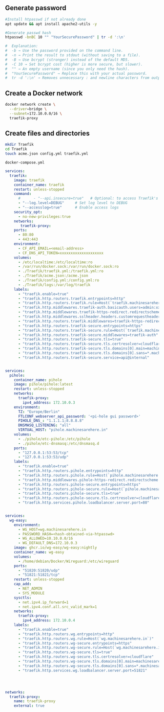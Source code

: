 ## Generate password

```bash
#Install htpasswd if not already done
apt update && apt install apache2-utils -y

#Generate passwd hash
htpasswd -bnBC 10 "" "YourSecurePassword" | tr -d ':\n'

#  Explanation:
#  -b → Use the password provided on the command line.
#  -n → Print the result to stdout (without saving to a file).
#  -B → Use bcrypt (stronger) instead of the default MD5.
#  -C 10 → Set bcrypt cost (higher is more secure, but slower).
#  "" → An empty username (since you only need the hash).
#  "YourSecurePassword" → Replace this with your actual password.
#  tr -d ':\n' → Removes unnecessary : and newline characters from output.
```

## Create a Docker network

``` bash
docker network create \
  --driver=bridge \
  --subnet=172.10.0.0/16 \
  traefik-proxy
```

## Create files and directories

``` bash
mkdir Traefik
cd Traefik
touch acme.json config.yml traefik.yml


```

```docker-compose.yml```

``` yaml
services:
  traefik:
    image: traefik
    container_name: traefik
    restart: unless-stopped
    command:
      #      - "--api.insecure=true"   # Optional: to access Traefik's dashboard
      - "--log.level=DEBUG"     # Set log level to DEBUG
      - "--accesslog=true"      # Enable access logs
    security_opt:
      - no-new-privileges:true
    networks:
       traefik-proxy:
    ports:
      - 80:80
      - 443:443
    environment:
      - CF_API_EMAIL=<email-address>
      - CF_DNS_API_TOKEN=xxxxxxxxxxxxxxxxxxxx
    volumes:
      - /etc/localtime:/etc/localtime:ro
      - /var/run/docker.sock:/var/run/docker.sock:ro
      - ./Traefik/traefik.yml:/traefik.yml:ro
      - ./Traefik/acme.json:/acme.json
      - ./Traefik/config.yml:/config.yml:ro
      - ./Traefik/logs:/var/log/traefik
    labels:
      - "traefik.enable=true"
      - "traefik.http.routers.traefik.entrypoints=http"
      - "traefik.http.routers.traefik.rule=Host(`traefik.machinesarehere.in`)"
      - "traefik.http.middlewares.traefik-auth.basicauth.users=admin:xxxxxxxxxxxxxxxxxxxxxxxxxx"
      - "traefik.http.middlewares.traefik-https-redirect.redirectscheme.scheme=https"
      - "traefik.http.middlewares.sslheader.headers.customrequestheaders.X-Forwarded-Proto=https"
      - "traefik.http.routers.traefik.middlewares=traefik-https-redirect"
      - "traefik.http.routers.traefik-secure.entrypoints=https"
      - "traefik.http.routers.traefik-secure.rule=Host(`traefik.machinesarehere.in`)"
      - "traefik.http.routers.traefik-secure.middlewares=traefik-auth"
      - "traefik.http.routers.traefik-secure.tls=true"
      - "traefik.http.routers.traefik-secure.tls.certresolver=cloudflare"
      - "traefik.http.routers.traefik-secure.tls.domains[0].main=machinesarehere.in"
      - "traefik.http.routers.traefik-secure.tls.domains[0].sans=*.machinesarehere.in"
      - "traefik.http.routers.traefik-secure.service=api@internal"


services:
  pihole:
    container_name: pihole
    image: pihole/pihole:latest
    restart: unless-stopped
    networks:
      traefik-proxy:
        ipv4_address: 172.10.0.3
    environment:
      TZ: "Europe/Berlin"
      FTLCONF_webserver_api_password: '<pi-hole gui password>'
      PIHOLE_DNS_: "1.1.1.1;8.8.8.8"
      DNSMASQ_LISTENING: "all"
      VIRTUAL_HOST: "pihole.machinesarehere.in"
    volumes:
      - ./pihole/etc-pihole:/etc/pihole
      - ./pihole/etc-dnsmasq:/etc/dnsmasq.d
    ports:
      - "127.0.0.1:53:53/tcp"
      - "127.0.0.1:53:53/udp"    
    labels:
      - "traefik.enable=true"
      - "traefik.http.routers.pihole.entrypoints=http"
      - "traefik.http.routers.pihole.rule=Host(`pihole.machinesarehere.in`)"
      - "traefik.http.middlewares.pihole-https-redirect.redirectscheme.scheme=https"
      - "traefik.http.routers.pihole-secure.entrypoints=https"
      - "traefik.http.routers.pihole-secure.rule=Host(`pihole.machinesarehere.in`)"
      - "traefik.http.routers.pihole-secure.tls=true"
      - "traefik.http.routers.pihole-secure.tls.certresolver=cloudflare"
      - "traefik.http.services.pihole.loadbalancer.server.port=80"


services:
  wg-easy:
    environment:
      - WG_HOST=wg.machinesarehere.in
      - PASSWORD_HASH=<hash-obtained-via-htpasswd>
      - WG_ALLOWED=10.10.0.0/16
      - WG_DEFAULT_DNS=172.10.0.3 
    image: ghcr.io/wg-easy/wg-easy:nightly
    container_name: wg-easy
    volumes:
      - /home/debian/Docker/Wireguard:/etc/wireguard
    ports:
      - "51820:51820/udp"
      - "51821:51821/tcp"
    restart: unless-stopped
    cap_add:
      - NET_ADMIN
      - SYS_MODULE
    sysctls:
      - net.ipv4.ip_forward=1
      - net.ipv4.conf.all.src_valid_mark=1
    networks:
      traefik-proxy:  
        ipv4_address: 172.10.0.4
    labels:
      - "traefik.enable=true"
      - "traefik.http.routers.wg.entrypoints=http"
      - "traefik.http.routers.wg.rule=Host(`wg.machinesarehere.in`)"
      - "traefik.http.routers.wg-secure.entrypoints=https"
      - "traefik.http.routers.wg-secure.rule=Host(`wg.machinesarehere.in`)"
      - "traefik.http.routers.wg-secure.tls=true"
      - "traefik.http.routers.wg-secure.tls.certresolver=cloudflare"
      - "traefik.http.routers.wg-secure.tls.domains[0].main=machinesarehere.in"
      - "traefik.http.routers.wg-secure.tls.domains[0].sans=*.machinesarehere.in"
      - "traefik.http.services.wg.loadbalancer.server.port=51821" 




networks:
  traefik-proxy:
    name: traefik-proxy  
    external: true
